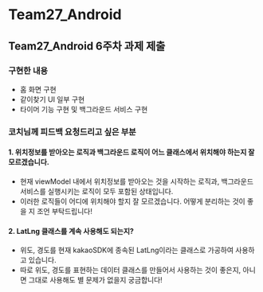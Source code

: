 # Team27_Android

## Team27_Android 6주차 과제 제출

### 구현한 내용
- 홈 화면 구현
- 같이찾기 UI 일부 구현
- 타이머 기능 구현 및 백그라운드 서비스 구현

### 코치님께 피드백 요청드리고 싶은 부분
#### 1. 위치정보를 받아오는 로직과 백그라운드 로직이 어느 클래스에서 위치해야 하는지 잘 모르겠습니다.
- 현재 viewModel 내에서 위치정보를 받아오는 것을 시작하는 로직과, 백그라운드 서비스를 실행시키는 로직이 모두 포함된 상태입니다.
- 이러한 로직들이 어디에 위치해야 할지 잘 모르겠습니다. 어떻게 분리하는 것이 좋을 지 조언 부탁드립니다!


#### 2. LatLng 클래스를 계속 사용해도 되는지?
- 위도, 경도를 현재 kakaoSDK에 종속된 LatLng이라는 클래스로 가공하여 사용하고 있습니다.
- 따로 위도, 경도를 표현하는 데이터 클래스를 만들어서 사용하는 것이 좋은지, 아니면 그대로 사용해도 별 문제가 없을지 궁금합니다!